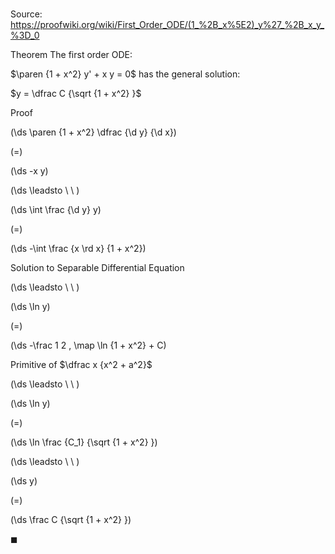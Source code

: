# 

Source: https://proofwiki.org/wiki/First_Order_ODE/(1_%2B_x%5E2)_y%27_%2B_x_y_%3D_0

Theorem
The first order ODE:

$\paren {1 + x^2} y' + x y = 0$
has the general solution:

$y = \dfrac C {\sqrt {1 + x^2} }$


Proof













\(\ds \paren {1 + x^2} \dfrac {\d y} {\d x}\)

\(=\)







\(\ds -x y\)














\(\ds \leadsto \ \ \)





\(\ds \int \frac {\d y} y\)

\(=\)







\(\ds -\int \frac {x \rd x} {1 + x^2}\)





Solution to Separable Differential Equation








\(\ds \leadsto \ \ \)





\(\ds \ln y\)

\(=\)







\(\ds -\frac 1 2 \, \map \ln {1 + x^2} + C\)





Primitive of $\dfrac x {x^2 + a^2}$








\(\ds \leadsto \ \ \)





\(\ds \ln y\)

\(=\)







\(\ds \ln \frac {C_1} {\sqrt {1 + x^2} }\)














\(\ds \leadsto \ \ \)





\(\ds y\)

\(=\)







\(\ds \frac C {\sqrt {1 + x^2} }\)









$\blacksquare$





